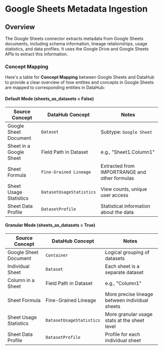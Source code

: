 # Google Sheets Metadata Ingestion

## Overview

The Google Sheets connector extracts metadata from Google Sheets documents, including schema information, lineage relationships, usage statistics, and data profiles. It uses the Google Drive and Google Sheets APIs to extract this information.

### Concept Mapping

Here's a table for **Concept Mapping** between Google Sheets and DataHub to provide a clear overview of how entities and concepts in Google Sheets are mapped to corresponding entities in DataHub:

#### Default Mode (sheets_as_datasets = False)

| Source Concept          | DataHub Concept          | Notes                                         |
| ----------------------- | ------------------------ | --------------------------------------------- |
| Google Sheet Document   | `Dataset`                | Subtype: `Google Sheet`                       |
| Sheet in a Google Sheet | Field Path in Dataset    | e.g., "Sheet1.Column1"                        |
| Sheet Formula           | `Fine-Grained Lineage`   | Extracted from IMPORTRANGE and other formulas |
| Sheet Usage Statistics  | `DatasetUsageStatistics` | View counts, unique user access               |
| Sheet Data Profile      | `DatasetProfile`         | Statistical information about the data        |

#### Granular Mode (sheets_as_datasets = True)

| Source Concept         | DataHub Concept          | Notes                                          |
| ---------------------- | ------------------------ | ---------------------------------------------- |
| Google Sheet Document  | `Container`              | Logical grouping of datasets                   |
| Individual Sheet       | `Dataset`                | Each sheet is a separate dataset               |
| Column in a Sheet      | Field Path in Dataset    | e.g., "Column1"                                |
| Sheet Formula          | Fine-Grained Lineage     | More precise lineage between individual sheets |
| Sheet Usage Statistics | `DatasetUsageStatistics` | More granular usage stats at the sheet level   |
| Sheet Data Profile     | `DatasetProfile`         | Profile for each individual sheet              |
